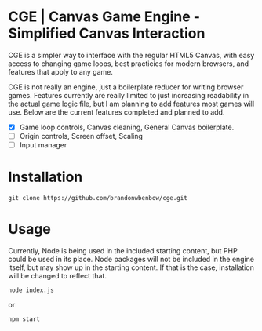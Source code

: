 # CGE | Canvas Game Engine - Simplified Canvas Interaction

CGE is a simpler way to interface with the regular HTML5 Canvas, with easy access to changing game loops, best practicies for modern browsers, and features that apply to any game.

CGE is not really an engine, just a boilerplate reducer for writing browser games. Features currently are really limited to just increasing readability in the actual game logic file, but I am planning to add features most games will use. Below are the current features completed and planned to add.

- [x] Game loop controls, Canvas cleaning, General Canvas boilerplate.
- [ ] Origin controls, Screen offset, Scaling
- [ ] Input manager

# Installation

``` 
git clone https://github.com/brandonwbenbow/cge.git
```

# Usage

Currently, Node is being used in the included starting content, but PHP could be used in its place. Node packages will not be included in the engine itself, but may show up in the starting content. If that is the case, installation will be changed to reflect that.

``` 
node index.js 
```

or

``` 
npm start
```

